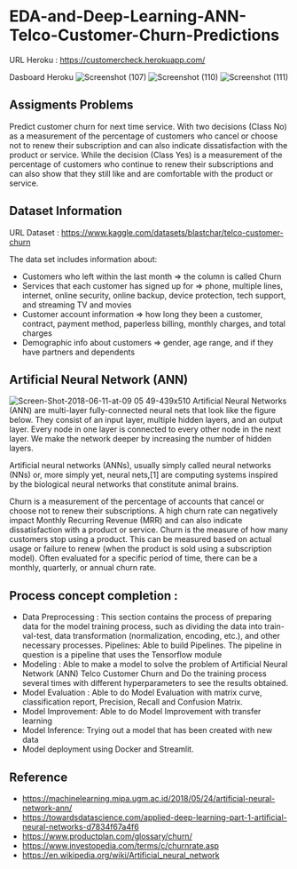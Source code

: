 # EDA-and-Deep-Learning-ANN-Telco-Customer-Churn-Predictions

URL Heroku : https://customercheck.herokuapp.com/

Dasboard Heroku 
![Screenshot (107)](https://user-images.githubusercontent.com/105533908/181878599-99082ba5-0615-4cb3-bfc8-4b3928032b57.png)
![Screenshot (110)](https://user-images.githubusercontent.com/105533908/181878641-81d7fa96-cc1a-4f34-ba99-33744dfe9a5d.png)
![Screenshot (111)](https://user-images.githubusercontent.com/105533908/181878667-bd28c2da-baba-4ed2-ae4f-f1ac1cd0fe09.png)

## Assigments Problems
Predict customer churn for next time service. With two decisions (Class No) as a measurement of the percentage of customers who cancel or choose not to renew their subscription and can also indicate dissatisfaction with the product or service. While the decision (Class Yes) is a measurement of the percentage of customers who continue to renew their subscriptions and can also show that they still like and are comfortable with the product or service.

## Dataset Information 
URL Dataset : https://www.kaggle.com/datasets/blastchar/telco-customer-churn

The data set includes information about:
- Customers who left within the last month => the column is called Churn
- Services that each customer has signed up for => phone, multiple lines, internet, online security, online backup, device protection, tech support, and streaming TV and movies
- Customer account information => how long they been a customer, contract, payment method, paperless billing, monthly charges, and total charges
- Demographic info about customers => gender, age range, and if they have partners and dependents

## Artificial Neural Network (ANN)
![Screen-Shot-2018-06-11-at-09 05 49-439x510](https://user-images.githubusercontent.com/105533908/181878730-56daab3c-8efd-4e5b-9cd6-1bc79e5a7051.png)
Artificial Neural Networks (ANN) are multi-layer fully-connected neural nets that look like the figure below. They consist of an input layer, multiple hidden layers, and an output layer. Every node in one layer is connected to every other node in the next layer. We make the network deeper by increasing the number of hidden layers.

Artificial neural networks (ANNs), usually simply called neural networks (NNs) or, more simply yet, neural nets,[1] are computing systems inspired by the biological neural networks that constitute animal brains.

Churn is a measurement of the percentage of accounts that cancel or choose not to renew their subscriptions. A high churn rate can negatively impact Monthly Recurring Revenue (MRR) and can also indicate dissatisfaction with a product or service. Churn is the measure of how many customers stop using a product. This can be measured based on actual usage or failure to renew (when the product is sold using a subscription model). Often evaluated for a specific period of time, there can be a monthly, quarterly, or annual churn rate.

## Process concept completion :
- Data Preprocessing : This section contains the process of preparing data for the model training process, such as dividing the data into train-val-test, data transformation (normalization, encoding, etc.), and other necessary processes.
Pipelines: Able to build Pipelines. The pipeline in question is a pipeline that uses the Tensorflow module
- Modeling : Able to make a model to solve the problem of Artificial Neural Network (ANN) Telco Customer Churn and Do the training process several times with different hyperparameters to see the results obtained.
- Model Evaluation : Able to do Model Evaluation with matrix curve, classification report, Precision, Recall and Confusion Matrix.
- Model Improvement: Able to do Model Improvement with transfer learning
- Model Inference: Trying out a model that has been created with new data
- Model deployment using Docker and Streamlit.

## Reference
- https://machinelearning.mipa.ugm.ac.id/2018/05/24/artificial-neural-network-ann/
- https://towardsdatascience.com/applied-deep-learning-part-1-artificial-neural-networks-d7834f67a4f6
- https://www.productplan.com/glossary/churn/
- https://www.investopedia.com/terms/c/churnrate.asp
- https://en.wikipedia.org/wiki/Artificial_neural_network
